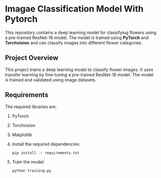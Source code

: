 # Imagae Classification Model With Pytorch

This repository contains a deep learning model for classifying flowers using a pre-trained ResNet-18 model. The model is trained using **PyTorch** and **Torchvision** and can classify images into different flower categories.


## Project Overview
This project trains a deep learning model to classify flower images. It uses transfer learning by fine-tuning a pre-trained ResNet-18 model. The model is trained and validated using image datasets.

## Requirements
The required libraries are:

1. PyTorch
2. Torchvision
3. Matplotlib


1. Install the required dependencies:

    ```bash
    pip install -r requirements.txt
    ```

2. Train the model:

    ```bash
    python training.py
    ```




